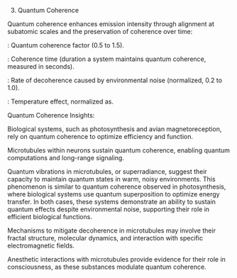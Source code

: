 3. Quantum Coherence

Quantum coherence enhances emission intensity through alignment at subatomic scales and the preservation of coherence over time:

: Quantum coherence factor (0.5 to 1.5).

: Coherence time (duration a system maintains quantum coherence, measured in seconds).

: Rate of decoherence caused by environmental noise (normalized, 0.2 to 1.0).

: Temperature effect, normalized as.

Quantum Coherence Insights:

Biological systems, such as photosynthesis and avian magnetoreception, rely on quantum coherence to optimize efficiency and function.

Microtubules within neurons sustain quantum coherence, enabling quantum computations and long-range signaling.

Quantum vibrations in microtubules, or superradiance, suggest their capacity to maintain quantum states in warm, noisy environments. This phenomenon is similar to quantum coherence observed in photosynthesis, where biological systems use quantum superposition to optimize energy transfer. In both cases, these systems demonstrate an ability to sustain quantum effects despite environmental noise, supporting their role in efficient biological functions.

Mechanisms to mitigate decoherence in microtubules may involve their fractal structure, molecular dynamics, and interaction with specific electromagnetic fields.

Anesthetic interactions with microtubules provide evidence for their role in consciousness, as these substances modulate quantum coherence.


